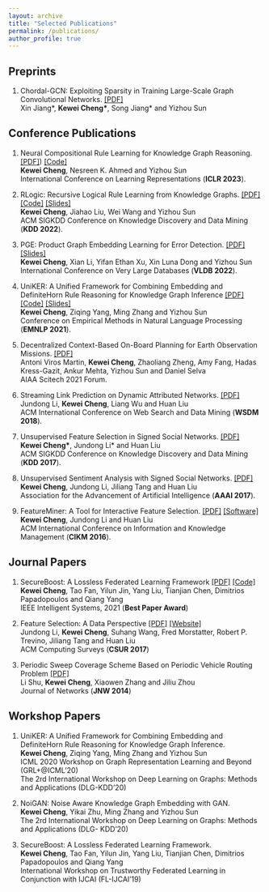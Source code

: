 ```yaml
---
layout: archive
title: "Selected Publications"
permalink: /publications/
author_profile: true
---
```


## Preprints
1. Chordal-GCN: Exploiting Sparsity in Training Large-Scale Graph Convolutional Networks. [\[PDF\]](https://openreview.net/forum?id=rJl05AVtwB) <br>
Xin Jiang\*, **Kewei Cheng\***, Song Jiang\* and Yizhou Sun <br>

## Conference Publications
1. Neural Compositional Rule Learning for Knowledge Graph Reasoning. [\[PDF\]](https://arxiv.org/abs/2303.03581)) [\[Code\]](https://github.com/vivian1993/NCRL)<br>
**Kewei Cheng**, Nesreen K. Ahmed and Yizhou Sun <br>
International Conference on Learning Representations (**ICLR 2023**). 

2. RLogic: Recursive Logical Rule Learning from Knowledge Graphs. [\[PDF\]](https://web.cs.ucla.edu/~yzsun/papers/2022_KDD_RLogic.pdf) [\[Code\]](https://github.com/vivian1993/RLogic) [\[Slides\]](https://drive.google.com/file/d/1O2NhJnr1sc-Sv5vOO2w9JWseQ4vUZCly/view?usp=sharing)<br>
**Kewei Cheng**, Jiahao Liu, Wei Wang and Yizhou Sun <br>
ACM SIGKDD Conference on Knowledge Discovery and Data Mining (**KDD 2022**). 

3. PGE: Product Graph Embedding Learning for Error Detection. [\[PDF\]](https://arxiv.org/pdf/2202.09747.pdf) [\[Slides\]](https://drive.google.com/file/d/12Qz6oSXAKKKUwB6yCaf3oCTjB0mEvN0r/view?usp=sharing) <br> 
**Kewei Cheng**, Xian Li, Yifan Ethan Xu, Xin Luna Dong and Yizhou Sun <br>
International Conference on Very Large Databases (**VLDB 2022**). 

4. UniKER: A Unified Framework for Combining Embedding and DefiniteHorn Rule Reasoning for Knowledge Graph Inference [\[PDF\]](https://aclanthology.org/2021.emnlp-main.769.pdf) [\[Code\]](https://github.com/vivian1993/UniKER) [\[Slides\]](https://drive.google.com/file/d/1DYLzHudklvYKYsyN8OcgwaKHsLHn6Pmy/view?usp=sharing)<br>
**Kewei Cheng**, Ziqing Yang, Ming Zhang and Yizhou Sun <br>
Conference on Empirical Methods in Natural Language Processing (**EMNLP 2021**). 

5. Decentralized Context-Based On-Board Planning for Earth Observation Missions. [\[PDF\]](https://arc.aiaa.org/doi/pdf/10.2514/6.2021-1469) <br>
Antoni Viros Martin, **Kewei Cheng**, Zhaoliang Zheng, Amy Fang, Hadas Kress-Gazit, Ankur Mehta, Yizhou Sun and Daniel Selva <br>
AIAA Scitech 2021 Forum.

6. Streaming Link Prediction on Dynamic Attributed Networks. [\[PDF\]](https://dl.acm.org/doi/pdf/10.1145/3159652.3159674) <br>
Jundong Li, **Kewei Cheng**, Liang Wu and Huan Liu <br>
ACM International Conference on Web Search and Data Mining (**WSDM 2018**). 

7. Unsupervised Feature Selection in Signed Social Networks. [\[PDF\]](https://dl.acm.org/doi/pdf/10.1145/3097983.3098106) <br>
**Kewei Cheng\***, Jundong Li\* and Huan Liu <br>
ACM SIGKDD Conference on Knowledge Discovery and Data Mining (**KDD 2017**). 

8. Unsupervised Sentiment Analysis with Signed Social Networks. [\[PDF\]](https://www.public.asu.edu/~huanliu/papers/AAAI2017.pdf) <br>
**Kewei Cheng**, Jundong Li, Jiliang Tang and Huan Liu <br>
Association for the Advancement of Artificial Intelligence (**AAAI 2017**). 

9. FeatureMiner: A Tool for Interactive Feature Selection. [\[PDF\]](https://dl.acm.org/doi/pdf/10.1145/2983323.2983329) [\[Software\]](https://jundongl.github.io/scikit-feature/featureminer.html) <br>
**Kewei Cheng**, Jundong Li and Huan Liu <br>
ACM International Conference on Information and Knowledge Management (**CIKM 2016**). 

## Journal Papers
1. SecureBoost: A Lossless Federated Learning Framework [\[PDF\]](https://arxiv.org/pdf/1901.08755.pdf) [\[Code\]](https://github.com/FederatedAI/FATE)  <br>
**Kewei Cheng**, Tao Fan, Yilun Jin, Yang Liu, Tianjian Chen, Dimitrios Papadopoulos and Qiang Yang <br>
IEEE Intelligent Systems, 2021 (**Best Paper Award**) 

2. Feature Selection: A Data Perspective [\[PDF\]](https://arxiv.org/pdf/1601.07996.pdf) [\[Website\]](https://jundongl.github.io/scikit-feature/) <br>
Jundong Li, **Kewei Cheng**, Suhang Wang, Fred Morstatter, Robert P. Trevino, Jiliang Tang and Huan Liu <br>
ACM Computing Surveys (**CSUR 2017**)

3. Periodic Sweep Coverage Scheme Based on Periodic Vehicle Routing Problem [\[PDF\]](http://www.cs.csi.cuny.edu/~zhangx/papers/J_2014_JN_Shu_CZZ.pdf)<br>
Li Shu, **Kewei Cheng**, Xiaowen Zhang and Jiliu Zhou <br>
Journal of Networks (**JNW 2014**)

## Workshop Papers
1. UniKER: A Unified Framework for Combining Embedding and DefiniteHorn Rule Reasoning for Knowledge Graph Inference. <br>
**Kewei Cheng**, Ziqing Yang, Ming Zhang and Yizhou Sun <br> 
ICML 2020 Workshop on Graph Representation Learning and Beyond (GRL+@ICML’20) <br> 
The 2rd International Workshop on Deep Learning on Graphs: Methods and Applications (DLG-KDD’20)

2. NoiGAN: Noise Aware Knowledge Graph Embedding with GAN. <br>
**Kewei Cheng**, Yikai Zhu, Ming Zhang and Yizhou Sun <br>
The 2rd International Workshop on Deep Learning on Graphs: Methods and Applications (DLG-
KDD’20)

3. SecureBoost: A Lossless Federated Learning Framework. <br>
**Kewei Cheng**, Tao Fan, Yilun Jin, Yang Liu, Tianjian Chen, Dimitrios Papadopoulos and Qiang Yang <br>
International Workshop on Trustworthy Federated Learning in Conjunction with IJCAI
(FL-IJCAI’19)



